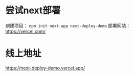 # 尝试next部署
创建项目： `npm init next-app next-deploy-demo`
部署网站：https://vercel.com/


# 线上地址
https://next-deploy-demo.vercel.app/